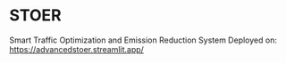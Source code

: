 # STOER
Smart Traffic Optimization and Emission Reduction System
Deployed on: https://advancedstoer.streamlit.app/
